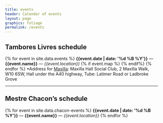 ```yaml
---
title: events
header: Calendar of events
layout: page
graphics: foliage
permalink: /events
---
```

## Tambores Livres schedule
{% for event in site.data.events %}
<span class="date" value="{{event.date}}">**{{event.date | date: '%d %B %Y'}}** — **{{event.name}}** — *{{event.location}}* {% if event.map %} <a class="mx-2" href="{{event.map}}" target="_blank"><i class="fas fa-map-marked-alt"></i></a>{% endif%}</span>
{% endfor %}
*Address for <u>Maxilla</u>: Maxilla Hall Social Club, 2 Maxilla Walk, W10 6SW, Hall under the A40 highway, Tube: Latimer Road or Ladbroke Grove
<hr class="my-4"/>

## Mestre Chacon’s schedule
{% for event in site.data.chacon-events %}
<span class="date" value="{{event.date}}">**{{event.date | date: '%d %B %Y'}}** — **{{event.name}}** — *{{event.location}}*</span>
{% endfor %}



<script>
function dimDate() {
    var today = new Date();
    $('.date').toArray().forEach(d => {
            console.log(d)
            date = d.getAttribute("value")
            date = new Date(date)
            console.log(today, date, today> date)
            if (date < today) {
                d.className +=' text-muted'
            }
    })
}
$('document').ready(function() {
    dimDate()
})
</script>
